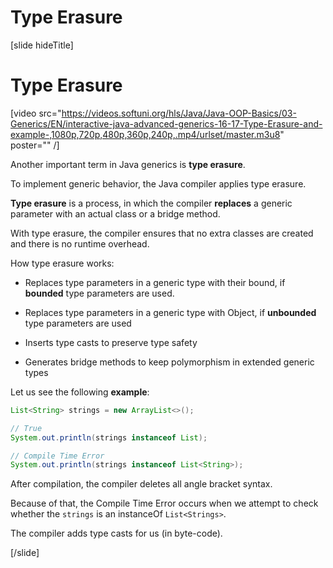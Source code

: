 # Type Erasure

[slide hideTitle]

# Type Erasure

[video src="https://videos.softuni.org/hls/Java/Java-OOP-Basics/03-Generics/EN/interactive-java-advanced-generics-16-17-Type-Erasure-and-example-,1080p,720p,480p,360p,240p,.mp4/urlset/master.m3u8" poster="" /]

Another important term in Java generics is **type erasure**.

To implement generic behavior, the Java compiler applies type erasure. 

**Type erasure** is a process, in which the compiler **replaces** a generic parameter with an actual class or a bridge method.

With type erasure, the compiler ensures that no extra classes are created and there is no runtime overhead.

How type erasure works:

- Replaces type parameters in a generic type with their bound, if **bounded** type parameters are used.

- Replaces type parameters in a generic type with Object, if **unbounded** type parameters are used

- Inserts type casts to preserve type safety

- Generates bridge methods to keep polymorphism in extended generic types

Let us see the following **example**:

```java live 
List<String> strings = new ArrayList<>();

// True
System.out.println(strings instanceof List);

// Compile Time Error
System.out.println(strings instanceof List<String>);
```

After compilation, the compiler deletes all angle bracket syntax.

Because of that, the Compile Time Error occurs when we attempt to check whether the `strings` is an instanceOf `List<Strings>`.

The compiler adds type casts for us (in byte-code).


[/slide]
